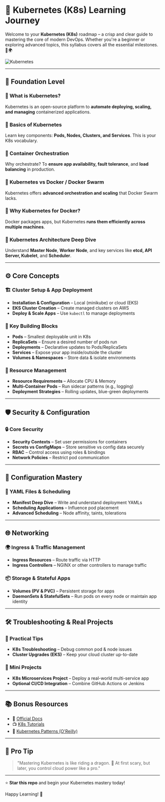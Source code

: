 # 🚀 Kubernetes (K8s) Learning Journey

Welcome to your **Kubernetes (K8s)** roadmap – a crisp and clear guide to mastering the core of modern DevOps. Whether you're a beginner or exploring advanced topics, this syllabus covers all the essential milestones. 🧠🌍

![Kubernetes](https://cdn.jsdelivr.net/gh/kubernetes/website@main/static/images/kubernetes-horizontal-color.png)

---

## 📘 Foundation Level

### 🔹 What is Kubernetes?
Kubernetes is an open-source platform to **automate deploying, scaling, and managing** containerized applications.

### 🔹 Basics of Kubernetes
Learn key components: **Pods, Nodes, Clusters, and Services**. This is your K8s vocabulary.

### 🔹 Container Orchestration
Why orchestrate? To **ensure app availability, fault tolerance**, and **load balancing** in production.

### 🔹 Kubernetes vs Docker / Docker Swarm
Kubernetes offers **advanced orchestration and scaling** that Docker Swarm lacks.

### 🔹 Why Kubernetes for Docker?
Docker packages apps, but Kubernetes **runs them efficiently across multiple machines**.

### 🔹 Kubernetes Architecture Deep Dive
Understand **Master Node**, **Worker Node**, and key services like **etcd, API Server, Kubelet**, and **Scheduler**.

---

## ⚙️ Core Concepts

### 🏗️ Cluster Setup & App Deployment
- **Installation & Configuration** – Local (minikube) or cloud (EKS)
- **EKS Cluster Creation** – Create managed clusters on AWS
- **Deploy & Scale Apps** – Use `kubectl` to manage deployments

### 🧱 Key Building Blocks
- **Pods** – Smallest deployable unit in K8s
- **ReplicaSets** – Ensure a desired number of pods run
- **Deployments** – Declarative updates to Pods/ReplicaSets
- **Services** – Expose your app inside/outside the cluster
- **Volumes & Namespaces** – Store data & isolate environments

### 🔀 Resource Management
- **Resource Requirements** – Allocate CPU & Memory
- **Multi-Container Pods** – Run sidecar patterns (e.g., logging)
- **Deployment Strategies** – Rolling updates, blue-green deployments

---

## 🛡️ Security & Configuration

### 🔒 Core Security
- **Security Contexts** – Set user permissions for containers
- **Secrets vs ConfigMaps** – Store sensitive vs config data securely
- **RBAC** – Control access using roles & bindings
- **Network Policies** – Restrict pod communication

---

## 📂 Configuration Mastery

### 🧾 YAML Files & Scheduling
- **Manifest Deep Dive** – Write and understand deployment YAMLs
- **Scheduling Applications** – Influence pod placement
- **Advanced Scheduling** – Node affinity, taints, tolerations

---

## 🌐 Networking

### 🌍 Ingress & Traffic Management
- **Ingress Resources** – Route traffic via HTTP
- **Ingress Controllers** – NGINX or other controllers to manage traffic

### 📦 Storage & Stateful Apps
- **Volumes (PV & PVC)** – Persistent storage for apps
- **DaemonSets & StatefulSets** – Run pods on every node or maintain app identity

---

## 🛠️ Troubleshooting & Real Projects

### 🔧 Practical Tips
- **K8s Troubleshooting** – Debug common pod & node issues
- **Cluster Upgrades (EKS)** – Keep your cloud cluster up-to-date

### 🚀 Mini Projects
- **K8s Microservices Project** – Deploy a real-world multi-service app
- **Optional CI/CD Integration** – Combine GitHub Actions or Jenkins

---

## 📚 Bonus Resources

- 📘 [Official Docs](https://kubernetes.io/docs/)
- 📺 [K8s Tutorials](https://www.youtube.com/results?search_query=learn+kubernetes)
- 📙 [Kubernetes Patterns (O'Reilly)](https://www.oreilly.com/library/view/kubernetes-patterns/9781492050285/)

---

## 🧠 Pro Tip
> "Mastering Kubernetes is like riding a dragon. 🐉 At first scary, but later, you control cloud power like a pro."

---

⭐ **Star this repo** and begin your Kubernetes mastery today!

Happy Learning! 🙌
